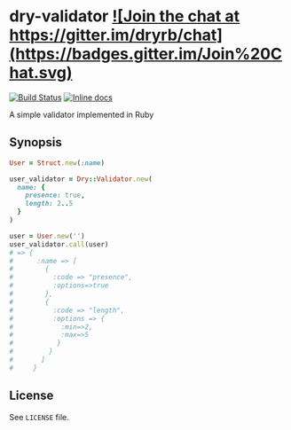 # dry-validator <a href="https://gitter.im/dryrb/chat" target="_blank">![Join the chat at https://gitter.im/dryrb/chat](https://badges.gitter.im/Join%20Chat.svg)</a>

<a href="https://travis-ci.org/dryrb/dry-validator" target="_blank">![Build Status](https://travis-ci.org/dryrb/dry-validator.svg?branch=master)</a>
<a href="http://inch-ci.org/github/dryrb/dry-validator" target="_blank">![Inline docs](http://inch-ci.org/github/dryrb/dry-validator.svg?branch=master&style=flat)</a>

A simple validator implemented in Ruby

## Synopsis

```ruby
User = Struct.new(:name)

user_validator = Dry::Validator.new(
  name: {
    presence: true,
    length: 2..5
  }
)

user = User.new('')
user_validator.call(user)
# => {
#      :name => [
#        {
#          :code => "presence",
#          :options=>true
#        },
#        {
#          :code => "length",
#          :options => {
#            :min=>2,
#            :max=>5
#           }
#         }
#       ]
#     }
```

## License

See `LICENSE` file.
